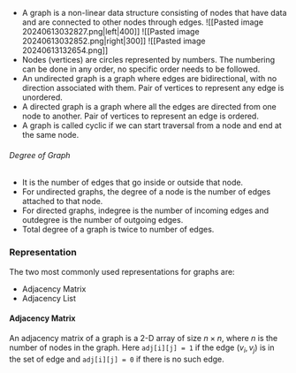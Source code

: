 - A graph is a non-linear data structure consisting of nodes that have data and are connected to other nodes through edges.
![[Pasted image 20240613032827.png|left|400]]          ![[Pasted image 20240613032852.png|right|300]]          ![[Pasted image 20240613132654.png]]
- Nodes (vertices) are circles represented by numbers. The numbering can be done in any order, no specific order needs to be followed.
- An undirected graph is a graph where edges are bidirectional, with no direction associated with them. Pair of vertices to represent any edge is unordered.
- A directed graph is a graph where all the edges are directed from one node to another. Pair of vertices to represent an edge is ordered.
- A graph is called cyclic if we can start traversal from a node and end at the same node.
###### Degree of Graph
- It is the number of edges that go inside or outside that node.
- For undirected graphs, the degree of a node is the number of edges attached to that node.
- For directed graphs, indegree is the number of incoming edges and outdegree is the number of outgoing edges.
- Total degree of a graph is twice to number of edges.
### Representation
The two most commonly used representations for graphs are:
- Adjacency Matrix
- Adjacency List
#### Adjacency Matrix
An adjacency matrix of a graph is a 2-D array of size $n\times n$, where $n$ is the number of nodes in the graph. Here `adj[i][j] = 1` if the edge $(v_{i},v_{j})$ is in the set of edge and `adj[i][j] = 0` if there is no such edge.